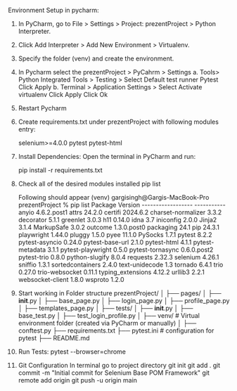 Environment Setup in pycharm:

1. In PyCharm, go to File > Settings > Project: prezentProject > Python Interpreter.
2. Click Add Interpreter > Add New Environment > Virtualenv.
3. Specify the folder (venv) and create the environment.
4. In Pycharm select the prezentProject > PyCahrm > Settings
	a. Tools> Python Integrated Tools > Testing > Select Default test runner Pytest
		Click Apply
	b. Terminal > Application Settings > Select Activate virtualenv
		Click Apply
		Click Ok

5. Restart Pycharm

7. Create requirements.txt under prezentProject with following modules entry:

	selenium>=4.0.0
	pytest
	pytest-html

6. Install Dependencies: Open the terminal in PyCharm and run:

	pip install -r requirements.txt

7. Check all of the desired modules installed
	pip list

	Following should appear
	(venv) gargisingh@Gargis-MacBook-Pro prezentProject % pip list
		Package            Version
		------------------ -----------
		anyio              4.6.2.post1
		attrs              24.2.0
		certifi            2024.6.2
		charset-normalizer 3.3.2
		decorator          5.1.1
		greenlet           3.0.3
		h11                0.14.0
		idna               3.7
		iniconfig          2.0.0
		Jinja2             3.1.4
		MarkupSafe         3.0.2
		outcome            1.3.0.post0
		packaging          24.1
		pip                24.3.1
		playwright         1.44.0
		pluggy             1.5.0
		pyee               11.1.0
		PySocks            1.7.1
		pytest             8.2.2
		pytest-asyncio     0.24.0
		pytest-base-url    2.1.0
		pytest-html        4.1.1
		pytest-metadata    3.1.1
		pytest-playwright  0.5.0
		pytest-tornasync   0.6.0.post2
		pytest-trio        0.8.0
		python-slugify     8.0.4
		requests           2.32.3
		selenium           4.26.1
		sniffio            1.3.1
		sortedcontainers   2.4.0
		text-unidecode     1.3
		tornado            6.4.1
		trio               0.27.0
		trio-websocket     0.11.1
		typing_extensions  4.12.2
		urllib3            2.2.1
		websocket-client   1.8.0
		wsproto            1.2.0


8. Start working in Folder structure
			prezentProject/
			│
			├── pages/
			│   ├── __init__.py
			│   ├── base_page.py
			│   ├── login_page.py
			│   ├── profile_page.py
			│   ├── templates_page.py
			│
			├── tests/
			│   ├── __init__.py
			│   ├── base_test.py
			│   ├── test_login_profile.py
			│
			├── venv/                 # Virtual environment folder (created via PyCharm or manually)
			│
			├── conftest.py
			├── requirements.txt
			├── pytest.ini            # configuration for pytest
			├── README.md             

   
9. Run Tests:
	pytest --browser=chrome

10. Git Configuration
	In terminal go to project directory
		git init
		git add .
		git commit -m "Initial commit for Selenium Base POM Framework"
		git remote add origin <your-repository-url>
		git push -u origin main
